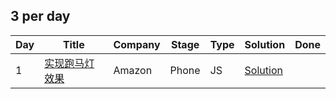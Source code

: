 ## 3 per day
|  Day  | Title | Company | Stage | Type | Solution | Done |
| --- | ----- | ------- | ----- | ---- | -------- | ---- |
|1| [实现跑马灯效果](./Javascript/marquee.md) | Amazon | Phone | JS | [Solution]()|  |
